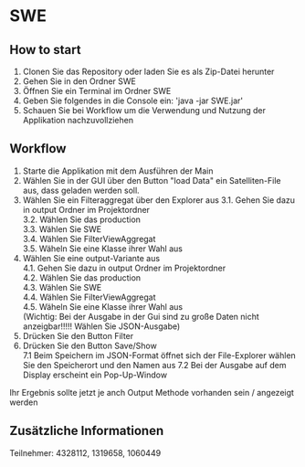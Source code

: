 # SWE

## How to start
1. Clonen Sie das Repository oder laden Sie es als Zip-Datei herunter
2. Gehen Sie in den Ordner SWE
3. Öffnen Sie ein Terminal im Ordner SWE
4. Geben Sie folgendes in die Console ein: 'java -jar SWE.jar'
5. Schauen Sie bei Workflow um die Verwendung und Nutzung der Applikation nachzuvollziehen 


## Workflow

1. Starte die Applikation mit dem Ausführen der Main
2. Wählen Sie in der GUI über den Button "load Data" ein Satelliten-File aus, dass geladen werden soll.
3. Wählen Sie ein Filteraggregat über den Explorer aus
3.1. Gehen Sie dazu in output Ordner im Projektordner<br />
3.2. Wählen Sie das production<br />
3.3. Wählen Sie SWE<br />
3.4. Wählen Sie FilterViewAggregat<br />
3.5. Wäheln Sie eine Klasse ihrer Wahl aus<br />
4. Wählen Sie eine output-Variante aus<br />
4.1. Gehen Sie dazu in output Ordner im Projektordner<br />
4.2. Wählen Sie das production<br />
4.3. Wählen Sie SWE<br />
4.4. Wählen Sie FilterViewAggregat<br />
4.5. Wäheln Sie eine Klasse ihrer Wahl aus<br />
  (Wichtig: Bei der Ausgabe in der Gui sind zu große Daten nicht anzeigbar!!!!! Wählen Sie JSON-Ausgabe)<br />
5. Drücken Sie den Button Filter<br />
6. Drücken Sie den Button Save/Show<br />
    7.1 Beim Speichern im JSON-Format öffnet sich der File-Explorer wählen Sie den Speicherort und den Namen aus
    7.2 Bei der Ausgabe auf dem Display erscheint ein Pop-Up-Window

Ihr Ergebnis sollte jetzt je anch Output Methode vorhanden sein / angezeigt werden

## Zusätzliche Informationen

Teilnehmer: 4328112, 1319658, 1060449

